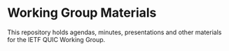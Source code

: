 # Working Group Materials
This repository holds agendas, minutes, presentations and other materials for the IETF QUIC Working Group.
